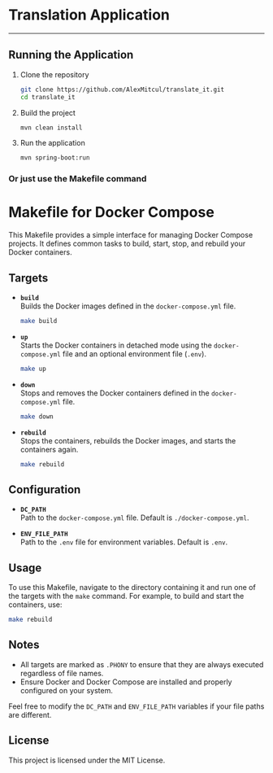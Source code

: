 # Translation Application

---




## Running the Application
1. Clone the repository
    ```bash
    git clone https://github.com/AlexMitcul/translate_it.git
    cd translate_it
    ```
2. Build the project
    ```bash
    mvn clean install
    ```
3. Run the application
    ```bash
    mvn spring-boot:run
    ```


### Or just use the Makefile command

# Makefile for Docker Compose

This Makefile provides a simple interface for managing Docker Compose projects. It defines common tasks to build, start, stop, and rebuild your Docker containers.

## Targets

- **`build`**  
  Builds the Docker images defined in the `docker-compose.yml` file.

  ```sh
  make build
  ```

- **`up`**  
  Starts the Docker containers in detached mode using the `docker-compose.yml` file and an optional environment file (`.env`).

  ```sh
  make up
  ```

- **`down`**  
  Stops and removes the Docker containers defined in the `docker-compose.yml` file.

  ```sh
  make down
  ```

- **`rebuild`**  
  Stops the containers, rebuilds the Docker images, and starts the containers again.

  ```sh
  make rebuild
  ```

## Configuration

- **`DC_PATH`**  
  Path to the `docker-compose.yml` file. Default is `./docker-compose.yml`.

- **`ENV_FILE_PATH`**  
  Path to the `.env` file for environment variables. Default is `.env`.

## Usage

To use this Makefile, navigate to the directory containing it and run one of the targets with the `make` command. For example, to build and start the containers, use:

```sh
make rebuild
```

## Notes

- All targets are marked as `.PHONY` to ensure that they are always executed regardless of file names.
- Ensure Docker and Docker Compose are installed and properly configured on your system.

Feel free to modify the `DC_PATH` and `ENV_FILE_PATH` variables if your file paths are different.

## License
This project is licensed under the MIT License.
